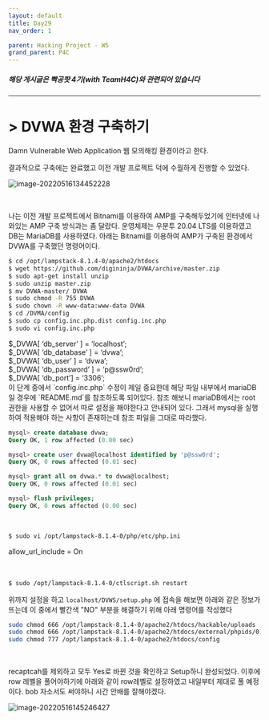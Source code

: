 ```yaml
---
layout: default
title: Day29
nav_order: 1

parent: Hacking Project - W5
grand_parent: P4C
---
```


##### 해당 게시글은 빡공팟 4기(with TeamH4C)와 관련되어 있습니다
-----

# > DVWA 환경 구축하기

Damn Vulnerable Web Application 웹 모의해킹 환경이라고 한다.



결과적으로 구축에는 완료했고 이전 개발 프로젝트 덕에 수월하게 진행할 수 있었다.

![image-20220516134452228](..//img/image-20220516134452228.png)

<br>

나는 이전 개발 프로젝트에서 Bitnami를 이용하여 AMP를 구축해두었기에 인터넷에 나와있는 AMP 구축 방식과는 좀 달랐다. 운영체제는 우분투 20.04 LTS를 이용하였고 DB는 MariaDB를 사용하였다. 아래는 Bitnami를 이용하여 AMP가 구축된 환경에서 DVWA를 구축했던 명령어이다.

```bash
$ cd /opt/lampstack-8.1.4-0/apache2/htdocs
$ wget https://github.com/digininja/DVWA/archive/master.zip
$ sudo apt-get install unzip
$ sudo unzip master.zip
$ mv DVWA-master/ DVWA
$ sudo chmod -R 755 DVWA
$ sudo chown -R www-data:www-data DVWA
$ cd /DVMA/config
$ sudo cp config.inc.php.dist config.inc.php
$ sudo vi config.inc.php
```
<div class="code-example">
    $_DVWA[ ‘db_server’ ]   = ‘localhost’;<br>
	$_DVWA[ ‘db_database’ ] = ‘dvwa’;<br>
	$_DVWA[ ‘db_user’ ]     = ‘dvwa’;<br>
	$_DVWA[ ‘db_password’ ] = ‘p@ssw0rd’;<br>
	$_DVWA[ ‘db_port’] = ‘3306’;<br>
</div>
이 단계 중에서 `config.inc.php` 수정이 제일 중요한데 해당 파일 내부에서 mariaDB일 경우에 `README.md`를 참조하도록 되어있다. 참조 해보니 mariaDB에서는 root 권한을 사용할 수 없어서 따로 설정을 해야한다고 안내되어 있다. 그래서 mysql을 실행하여 적용해야 하는 사항이 존재하는데 참조 파일을 그대로 따라했다.

```sql
mysql> create database dvwa;
Query OK, 1 row affected (0.00 sec)

mysql> create user dvwa@localhost identified by 'p@ssw0rd';
Query OK, 0 rows affected (0.01 sec)

mysql> grant all on dvwa.* to dvwa@localhost;
Query OK, 0 rows affected (0.01 sec)

mysql> flush privileges;
Query OK, 0 rows affected (0.00 sec)
```

<br>

```bash
$ sudo vi /opt/lampstack-8.1.4-0/php/etc/php.ini
```
<div class="code-example">
	allow_url_include = On 
</div>


<br>
<br>

```bash
$ sudo /opt/lampstack-8.1.4-0/ctlscript.sh restart
```

위까지 설정을 하고 `localhost/DVWS/setup.php` 에 접속을 해보면 아래와 같은 정보가 뜨는데 이 중에서 빨간색 "NO" 부분을 해결하기 위해 아래 명령어를 작성했다
```bash
sudo chmod 666 /opt/lampstack-8.1.4-0/apache2/htdocs/hackable/uploads
sudo chmod 666 /opt/lampstack-8.1.4-0/apache2/htdocs/external/phpids/0.6/lib/IDS/tmp/phpids_log.txt
sudo chmod 777 /opt/lampstack-8.1.4-0/apache2/htdocs/config
```

<br>

recaptcah를 제외하고 모두 Yes로 바뀐 것을 확인하고 Setup하니 완성되었다. 이후에 row 레벨을 풀어야하기에 아래와 같이 row레벨로 설정하였고 내일부터 제대로 풀 예정이다. bob 자소서도 써야하니 시간 안배를 잘해야겠다.

![image-20220516145246427](../img/image-20220516145246427.png)
